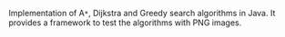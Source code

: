 Implementation of A`*`, Dijkstra and Greedy search algorithms in Java. It provides a framework to test the algorithms with PNG images.